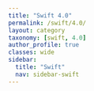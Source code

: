```yaml
---
title: "Swift 4.0"
permalink: /swift/4.0/
layout: category
taxonomy: [swift, 4.0]
author_profile: true
classes: wide
sidebar:
  title: "Swift"
  nav: sidebar-swift
---
```

